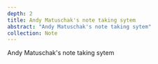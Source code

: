 ```yaml
---
depth: 2
title: Andy Matuschak's note taking sytem
abstract: "Andy Matuschak's note taking sytem"
collection: Note
---
```

Andy Matuschak's note taking sytem